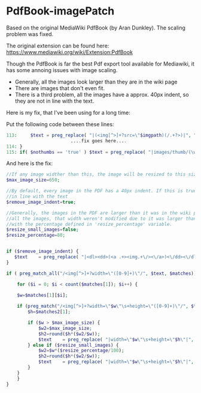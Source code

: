# PdfBook-imagePatch
Based on the original MediaWiki PdfBook (by Aran Dunkley). The scaling problem was fixed. 

The original extension can be found here: https://www.mediawiki.org/wiki/Extension:PdfBook

Though the PdfBook is far the best Pdf export tool available for Mediawiki, it has some annoing issues with image scaling. 

* Generally, all the images look larger than they are in the wiki page
* There are images that don't even fit. 
* There is a third problem, all the images have a approx. 40px indent, so they are not in line with the text. 

Here is my fix, that I've been using for a long time:


Put the following code between these lines: 
```PHP
113:     $text = preg_replace( "|(<img[^>]+?src=\"$imgpath)(/.+?>)|", "<img src=\"$wgUploadDirectory$2", $text );
                        ....fix goes here....
114: }
115: if( $nothumbs == 'true' ) $text = preg_replace( "|images/thumb/(\w+/\w+/[\w\.\-]+).*\"|", "images/$1\"", $text );
```


And here is the fix: 
```PHP
//If any image widther than this, the image will be resized to this size
$max_image_size=650;

//By default, every image in the PDF has a 40px indent. If this is true, the images will be 
//in line with the text
$remove_image_indent=true;

//Generally, the images in the PDF are larger than it was in the wiki page. If this flag is true, 
//all the images, that width weren't modified due to it was larger than 'max_image_size' will be resized 
//with the percentage defined in 'resize_percentage' variable. 
$resize_small_images=false;
$resize_percentage=80;


if ($remove_image_indent) {					
   $text    = preg_replace( "|<dl><dd>(<a .+><img.+\/><\/a>)<\/dd><\/dl>|", "$1", $text );
}

if ( preg_match_all("/<img[^>]+?width=\"([0-9]+)\"/", $text, $matches)) {

    for ($i = 0; $i < count($matches[1]); $i++) {
       
	$w=$matches[1][$i];

	if (preg_match("/<img[^>]+?width=\"$w\"\s+height=\"([0-9]+)\"/", $text, $matches2)) {
		$h=$matches2[1];

		if ($w > $max_image_size) {
			$w2=$max_image_size;
			$h2=round($h*($w2/$w));
			$text    = preg_replace( "|width=\"$w\"\s+height=\"$h\"|", "width=\"$w2\" height=\"$h2\"", $text );
		} else if ($resize_small_images) { 
			$w2=$w*($resize_percentage/100);
			$h2=round($h*($w2/$w));	
			$text    = preg_replace( "|width=\"$w\"\s+height=\"$h\"|", "width=\"$w2\" height=\"$h2\"", $text );
		}
	}
    }
}
```

